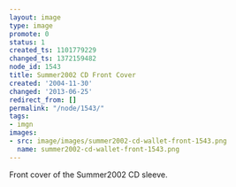 ```yaml
---
layout: image
type: image
promote: 0
status: 1
created_ts: 1101779229
changed_ts: 1372159482
node_id: 1543
title: Summer2002 CD Front Cover
created: '2004-11-30'
changed: '2013-06-25'
redirect_from: []
permalink: "/node/1543/"
tags:
- imgn
images:
- src: image/images/summer2002-cd-wallet-front-1543.png
  name: summer2002-cd-wallet-front-1543.png
---
```

Front cover of the Summer2002 CD sleeve.
